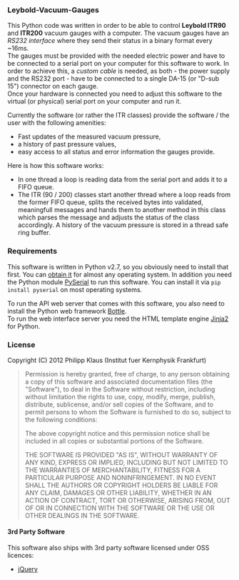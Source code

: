 ### Leybold-Vacuum-Gauges

This Python code was written in order to be able to control **Leybold
ITR90** and **ITR200** vacuum gauges with a computer.
The vacuum gauges have an *RS232 interface* where they send their status
in a binary format every ~16ms.  
The gauges must be provided with the needed electric power and have to
be connected to a serial port on your computer for this software to
work. In order to achieve this, a _custom cable_ is needed, as both -
the power supply and the RS232 port - have to be connected to a single
DA-15 (or "D-sub 15") connector on each gauge.  
Once your hardware is connected you need to adjust this software to the
virtual (or physical) serial port on your computer and run it.

Currently the software (or rather the ITR classes) provide the software
/ the user with the following amenities:

* Fast updates of the measured vacuum pressure,
* a history of past pressure values,
* easy access to all status and error information the gauges provide.

Here is how this software works:

* In one thread a loop is reading data from the serial port and adds it
  to a FIFO queue.
* The ITR (90 / 200) classes start another thread where a loop reads
  from the former FIFO queue, splits the received bytes into validated,
  meaningfull messages and hands them to another method in this class
  which parses the message and adjusts the status of the class accordingly.
  A history of the vacuum pressure is stored in a thread safe ring buffer.

### Requirements

This software is written in Python v2.7, so you obviously need to install
that first. You can [obtain it][Python] for almost any operating system.
In addition you need the Python module [PySerial][] to run this software.
You can install it via `pip install pyserial` on most operating systems.

To run the API web server that comes with this software, you also need to
install the Python web framework [Bottle][].  
To run the web interface server you need the HTML template engine [Jinja2][]
for Python.

### License

Copyright (C) 2012 Philipp Klaus (Institut fuer Kernphysik Frankfurt)

> Permission is hereby granted, free of charge, to any person
> obtaining a copy of this software and associated documentation files
> (the "Software"), to deal in the Software without restriction, including
> without limitation the rights to use, copy, modify, merge, publish,
> distribute, sublicense, and/or sell copies of the Software, and to
> permit persons to whom the Software is furnished to do so, subject to
> the following conditions:
> 
> The above copyright notice and this permission notice shall be
> included in all copies or substantial portions of the Software.
> 
> THE SOFTWARE IS PROVIDED "AS IS", WITHOUT WARRANTY OF ANY KIND,
> EXPRESS OR IMPLIED, INCLUDING BUT NOT LIMITED TO THE WARRANTIES OF
> MERCHANTABILITY, FITNESS FOR A PARTICULAR PURPOSE AND NONINFRINGEMENT.
> IN NO EVENT SHALL THE AUTHORS OR COPYRIGHT HOLDERS BE LIABLE FOR ANY
> CLAIM, DAMAGES OR OTHER LIABILITY, WHETHER IN AN ACTION OF CONTRACT,
> TORT OR OTHERWISE, ARISING FROM, OUT OF OR IN CONNECTION WITH THE
> SOFTWARE OR THE USE OR OTHER DEALINGS IN THE SOFTWARE.

#### 3rd Party Software

This software also ships with 3rd party software licensed under OSS licences:

* [jQuery][]

[PySerial]: http://pyserial.sourceforge.net/
[Python]: http://www.python.org/getit/
[Bottle]: http://bottlepy.org/
[Jinja2]:http://jinja.pocoo.org/
[jQuery]: http://jquery.com/
